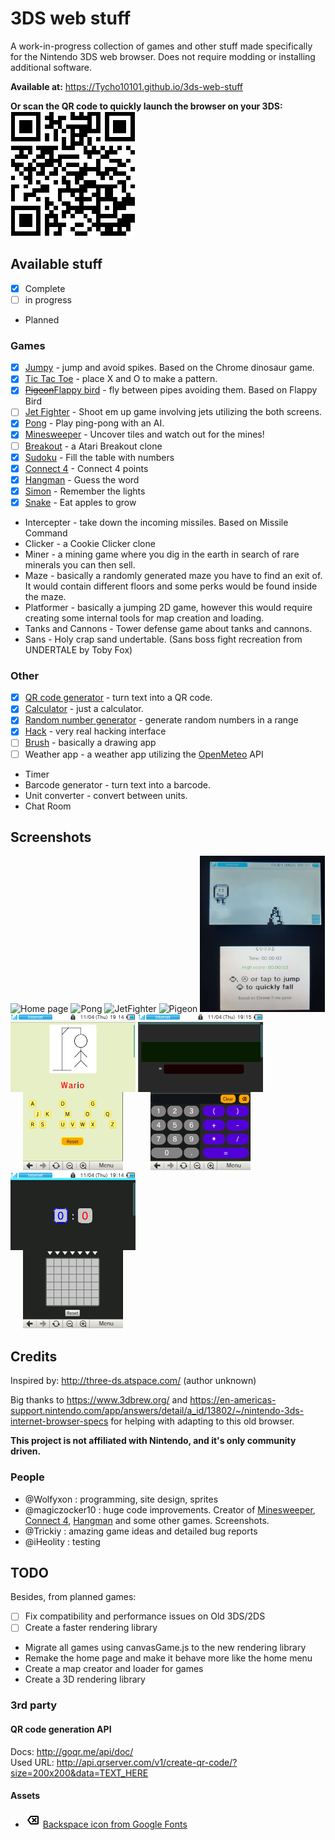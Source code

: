 # 3DS web stuff
A work-in-progress collection of games and other stuff made specifically for the Nintendo 3DS web browser.
Does not require modding or installing additional software.

**Available at:**
https://Tycho10101.github.io/3ds-web-stuff

**Or scan the QR code to quickly launch the browser on your 3DS:**  
![QR code](.github/urlQr.png)

## Available stuff
- [x] Complete
- [ ] in progress
- Planned
### Games
- [x] [Jumpy](https://Tycho10101.github.io/3ds-web-stuff/games/jumpy) - jump and avoid spikes. Based on the Chrome dinosaur game.
- [x] [Tic Tac Toe](https://Tycho10101.github.io/3ds-web-stuff/games/ttt) - place X and O to make a pattern.
- [x] [~~Pigeon~~Flappy bird](https://Tycho10101.github.io/3ds-web-stuff/games/pigeon) - fly between pipes avoiding them. Based on Flappy Bird
- [ ] [Jet Fighter](https://Tycho10101.github.io/3ds-web-stuff/games/jetfighter) - Shoot em up game involving jets utilizing the both screens.
- [x] [Pong](https://Tycho10101.github.io/3ds-web-stuff/games/pong) - Play ping-pong with an AI.
- [x] [Minesweeper](https://Tycho10101.github.io/3ds-web-stuff/games/minesweeper) - Uncover tiles and watch out for the mines!
- [ ] [Breakout](https://Tycho10101.github.io/3ds-web-stuff/games/breakout) - a Atari Breakout clone
- [x] [Sudoku](https://Tycho10101.github.io/3ds-web-stuff/games/sudoku) - Fill the table with numbers
- [x] [Connect 4](https://Tycho10101.github.io/3ds-web-stuff/games/connect4) - Connect 4 points
- [x] [Hangman](https://Tycho10101.github.io/3ds-web-stuff/games/hangman) - Guess the word
- [x] [Simon](https://Tycho10101.github.io/3ds-web-stuff/games/simon) - Remember the lights
- [x] [Snake](https://Tycho10101.github.io/3ds-web-stuff/games/snake) - Eat apples to grow
- Intercepter - take down the incoming missiles. Based on Missile Command
- Clicker - a Cookie Clicker clone
- Miner - a mining game where you dig in the earth in search of rare minerals you can then sell.
- Maze - basically a randomly generated maze you have to find an exit of. It would contain different floors and some perks would be found inside the maze.
- Platformer - basically a jumping 2D game, however this would require creating some internal tools for map creation and loading.
- Tanks and Cannons - Tower defense game about tanks and cannons.
- Sans - Holy crap sand undertable. (Sans boss fight recreation from UNDERTALE by Toby Fox)
### Other
- [x] [QR code generator](https://Tycho10101.github.io/3ds-web-stuff/other/qr) - turn text into a QR code.
- [x] [Calculator](https://Tycho10101.github.io/3ds-web-stuff/other/calculator) - just a calculator.
- [x] [Random number generator](https://Tycho10101.github.io/3ds-web-stuff/other/rand) - generate random numbers in a range
- [x] [Hack](https://Tycho10101.github.io/3ds-web-stuff/other/hack) - very real hacking interface
- [ ] [Brush](https://Tycho10101.github.io/3ds-web-stuff/other/brush) - basically a drawing app
- [ ] Weather app - a weather app utilizing the [OpenMeteo](https://open-meteo.com/) API
- Timer
- Barcode generator - turn text into a barcode.
- Unit converter - convert between units.
- Chat Room

## Screenshots
<p>
  <img alt="Home page" src=".github/screenshots/home.png" width="200px" height="250px">
  <img alt="Pong" src=".github/screenshots/pong.png" width="200px" height="250px">
  <img alt="JetFighter" src=".github/screenshots/jetfighter.png" width="200px" height="250px">
  <img alt="Pigeon" src=".github/screenshots/pigeon.png" width="200px" height="250px">
  <img alt="Jumpy" src=".github/screenshots/jumpy.png" width="200px" height="250px">
  <img alt="Hangman" src=".github/screenshots/hangman.png" width="200px" height="250px">
  <img alt="Calculator" src=".github/screenshots/calculator.png" width="200px" height="250px">
  <img alt="Connect 4" src=".github/screenshots/connect4.png" width="200px" height="250px">
</p>


## Credits
Inspired by: http://three-ds.atspace.com/ (author unknown)

Big thanks to https://www.3dbrew.org/ and https://en-americas-support.nintendo.com/app/answers/detail/a_id/13802/~/nintendo-3ds-internet-browser-specs for helping with adapting to this old browser.

**This project is not affiliated with Nintendo, and it's only community driven.**

### People
- @Wolfyxon : programming, site design, sprites
- @magiczocker10 : huge code improvements. Creator of [Minesweeper](https://Tycho10101.github.io/3ds-web-stuff/games/minesweeper), [Connect 4](https://Tycho10101.github.io/3ds-web-stuff/games/connect4), [Hangman](https://Tycho10101.github.io/3ds-web-stuff/games/hagman) and some other games. Screenshots.
- @Trickiy : amazing game ideas and detailed bug reports
- @iHeolity : testing

## TODO
Besides, from planned games:
- [ ] Fix compatibility and performance issues on Old 3DS/2DS
- [ ] Create a faster rendering library
- Migrate all games using canvasGame.js to the new rendering library
- Remake the home page and make it behave more like the home menu
- Create a map creator and loader for games
- Create a 3D rendering library

### 3rd party
#### QR code generation API
Docs: http://goqr.me/api/doc/  
Used URL: http://api.qrserver.com/v1/create-qr-code/?size=200x200&data=TEXT_HERE
#### Assets
- ![](other/calculator/backspace.png) [Backspace icon from Google Fonts](https://fonts.google.com/icons?selected=Material+Symbols+Outlined:backspace:FILL@0;wght@400;GRAD@0;opsz@24&icon.query=backspace)
